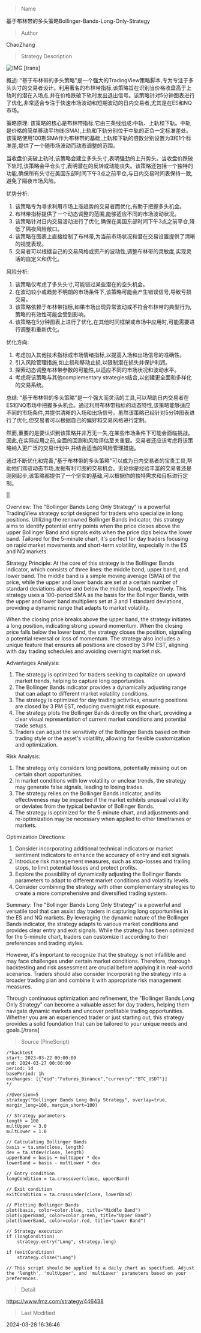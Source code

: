 
> Name

基于布林带的多头策略Bollinger-Bands-Long-Only-Strategy

> Author

ChaoZhang

> Strategy Description

![IMG](https://www.fmz.com/upload/asset/11f7c1e5b35c0e89f7b.png)
[trans]

概述:
"基于布林带的多头策略"是一个强大的TradingView策略脚本,专为专注于多头头寸的交易者设计。利用著名的布林带指标,该策略旨在识别当价格收盘高于上轨时的潜在入场点,并在价格跌破下轨时发出退出信号。该策略针对5分钟图表进行了优化,非常适合专注于快速市场波动和短期波动的日内交易者,尤其是在ES和NQ市场。

策略原理:
该策略的核心是布林带指标,它由三条线组成:中轨、上轨和下轨。中轨是价格的简单移动平均线(SMA),上轨和下轨分别位于中轨的正负一定标准差处。该策略使用100期SMA作为布林带的基础,上轨和下轨的倍数分别设置为3和1个标准差,提供了一个随市场波动而动态调整的范围。

当收盘价突破上轨时,该策略会建立多头头寸,表明强劲的上升势头。当收盘价跌破下轨时,该策略会平仓头寸,表明潜在的反转或动能丧失。该策略还包括一个独特的功能,确保所有头寸在美国东部时间下午3点之前平仓,与日内交易时间表保持一致,避免了隔夜市场风险。

优势分析:
1. 该策略专为寻求利用市场上涨趋势的交易者而优化,有助于把握多头机会。
2. 布林带指标提供了一个动态调整的范围,能够适应不同的市场波动状况。
3. 该策略针对日内交易活动进行了优化,确保在美国东部时间下午3点之前平仓,降低了隔夜风险敞口。
4. 该策略在图表上直接绘制了布林带,为当前市场状况和潜在交易设置提供了清晰的视觉表现。
5. 交易者可以根据自己的交易风格或资产的波动性,调整布林带的灵敏度,实现灵活的自定义和优化。

风险分析:
1. 该策略仅考虑了多头头寸,可能错过某些潜在的空头机会。
2. 在波动较小或趋势不明朗的市场条件下,该策略可能会产生错误信号,导致亏损交易。
3. 该策略依赖于布林带指标,如果市场出现异常波动或不符合布林带的典型行为,策略的有效性可能会受到影响。
4. 该策略在5分钟图表上进行了优化,在其他时间框架或市场中应用时,可能需要进行调整和重新优化。

优化方向:
1. 考虑加入其他技术指标或市场情绪指标,以提高入场和出场信号的准确性。
2. 引入风险管理措施,如止损和移动止损,以限制潜在损失并保护利润。
3. 探索动态调整布林带参数的可能性,以适应不同的市场状况和波动水平。
4. 考虑将该策略与其他complementary strategies结合,以创建更全面和多样化的交易系统。

总结:
"基于布林带的多头策略"是一个强大而灵活的工具,可以帮助日内交易者在ES和NQ市场中把握多头机会。通过利用布林带指标的动态特性,该策略能够适应不同的市场条件,并提供清晰的入场和出场信号。虽然该策略已经针对5分钟图表进行了优化,但交易者可以根据自己的偏好和交易风格进行定制。

然而,重要的是要认识到该策略并非万无一失,在某些市场条件下可能会面临挑战。因此,在实际应用之前,全面的回测和风险评估至关重要。交易者还应该考虑将该策略纳入更广泛的交易计划中,并结合适当的风险管理措施。

通过不断优化和完善,"基于布林带的多头策略"可以成为日内交易者的宝贵工具,帮助他们驾驭动态市场,发掘有利可图的交易机会。无论你是经验丰富的交易者还是刚刚起步,该策略都提供了一个坚实的基础,可以根据你的独特需求和目标进行定制。

|| 


Overview:
The "Bollinger Bands Long Only Strategy" is a powerful TradingView strategy script designed for traders who specialize in long positions. Utilizing the renowned Bollinger Bands indicator, this strategy aims to identify potential entry points when the price closes above the upper Bollinger Band and signals exits when the price dips below the lower band. Tailored for the 5-minute chart, it's perfect for day traders focusing on rapid market movements and short-term volatility, especially in the ES and NQ markets.

Strategy Principle:
At the core of this strategy is the Bollinger Bands indicator, which consists of three lines: the middle band, upper band, and lower band. The middle band is a simple moving average (SMA) of the price, while the upper and lower bands are set at a certain number of standard deviations above and below the middle band, respectively. This strategy uses a 100-period SMA as the basis for the Bollinger Bands, with the upper and lower band multipliers set at 3 and 1 standard deviations, providing a dynamic range that adapts to market volatility.

When the closing price breaks above the upper band, the strategy initiates a long position, indicating strong upward momentum. When the closing price falls below the lower band, the strategy closes the position, signaling a potential reversal or loss of momentum. The strategy also includes a unique feature that ensures all positions are closed by 3 PM EST, aligning with day trading schedules and avoiding overnight market risk.

Advantages Analysis:
1. The strategy is optimized for traders seeking to capitalize on upward market trends, helping to capture long opportunities.
2. The Bollinger Bands indicator provides a dynamically adjusting range that can adapt to different market volatility conditions.
3. The strategy is optimized for day trading activities, ensuring positions are closed by 3 PM EST, reducing overnight risk exposure.
4. The strategy plots the Bollinger Bands directly on the chart, providing a clear visual representation of current market conditions and potential trade setups.
5. Traders can adjust the sensitivity of the Bollinger Bands based on their trading style or the asset's volatility, allowing for flexible customization and optimization.

Risk Analysis:
1. The strategy only considers long positions, potentially missing out on certain short opportunities.
2. In market conditions with low volatility or unclear trends, the strategy may generate false signals, leading to losing trades.
3. The strategy relies on the Bollinger Bands indicator, and its effectiveness may be impacted if the market exhibits unusual volatility or deviates from the typical behavior of Bollinger Bands.
4. The strategy is optimized for the 5-minute chart, and adjustments and re-optimization may be necessary when applied to other timeframes or markets.

Optimization Directions:
1. Consider incorporating additional technical indicators or market sentiment indicators to enhance the accuracy of entry and exit signals.
2. Introduce risk management measures, such as stop-losses and trailing stops, to limit potential losses and protect profits.
3. Explore the possibility of dynamically adjusting the Bollinger Bands parameters to adapt to different market conditions and volatility levels.
4. Consider combining the strategy with other complementary strategies to create a more comprehensive and diversified trading system.

Summary:
The "Bollinger Bands Long Only Strategy" is a powerful and versatile tool that can assist day traders in capturing long opportunities in the ES and NQ markets. By leveraging the dynamic nature of the Bollinger Bands indicator, the strategy adapts to various market conditions and provides clear entry and exit signals. While the strategy has been optimized for the 5-minute chart, traders can customize it according to their preferences and trading styles.

However, it's important to recognize that the strategy is not infallible and may face challenges under certain market conditions. Therefore, thorough backtesting and risk assessment are crucial before applying it in real-world scenarios. Traders should also consider incorporating the strategy into a broader trading plan and combine it with appropriate risk management measures.

Through continuous optimization and refinement, the "Bollinger Bands Long Only Strategy" can become a valuable asset for day traders, helping them navigate dynamic markets and uncover profitable trading opportunities. Whether you are an experienced trader or just starting out, this strategy provides a solid foundation that can be tailored to your unique needs and goals.[/trans]



> Source (PineScript)

``` pinescript
/*backtest
start: 2023-03-22 00:00:00
end: 2024-03-27 00:00:00
period: 1d
basePeriod: 1h
exchanges: [{"eid":"Futures_Binance","currency":"BTC_USDT"}]
*/

//@version=5
strategy("Bollinger Bands Long Only Strategy", overlay=true, margin_long=100, margin_short=100)

// Strategy parameters
length = 100
multUpper = 3.0
multLower = 1.0

// Calculating Bollinger Bands
basis = ta.sma(close, length)
dev = ta.stdev(close, length)
upperBand = basis + multUpper * dev
lowerBand = basis - multLower * dev

// Entry condition
longCondition = ta.crossover(close, upperBand)

// Exit condition
exitCondition = ta.crossunder(close, lowerBand)

// Plotting Bollinger Bands
plot(basis, color=color.blue, title="Middle Band")
plot(upperBand, color=color.green, title="Upper Band")
plot(lowerBand, color=color.red, title="Lower Band")

// Strategy execution
if (longCondition)
    strategy.entry("Long", strategy.long)

if (exitCondition)
    strategy.close("Long")

// This script should be applied to a daily chart as specified. Adjust the 'length', 'multUpper', and 'multLower' parameters based on your preferences.

```

> Detail

https://www.fmz.com/strategy/446438

> Last Modified

2024-03-28 16:36:46
